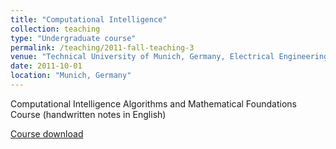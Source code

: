 ```yaml
---
title: "Computational Intelligence"
collection: teaching
type: "Undergraduate course"
permalink: /teaching/2011-fall-teaching-3
venue: "Technical University of Munich, Germany, Electrical Engineering and Computer Science"
date: 2011-10-01
location: "Munich, Germany"
---
```

Computational Intelligence Algorithms and Mathematical Foundations Course (handwritten notes in English)

 [Course download](https://github.com/caxenie/cristianaxenie.github.io/raw/master/files/CristianAxenie_Computational_Intelligence_Course_Seminars.pdf)
